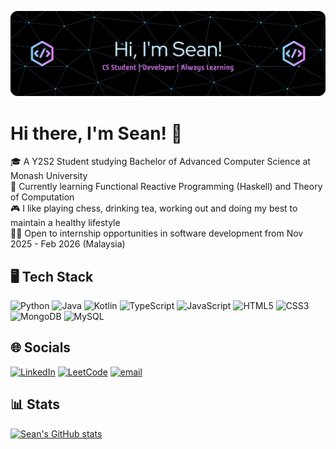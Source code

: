 ![Header](./github-header-banner.png)

# Hi there, I'm Sean! 👋

🎓 A Y2S2 Student studying Bachelor of Advanced Computer Science at Monash University <br/>
📓 Currently learning Functional Reactive Programming (Haskell) and Theory of Computation <br/>
🎮 I like playing chess, drinking tea, working out and doing my best to maintain a healthy lifestyle <br/>
👨‍💻 Open to internship opportunities in software development from Nov 2025 - Feb 2026 (Malaysia) <br/>



## 🖥️ Tech Stack
![Python](https://img.shields.io/badge/python-3670A0?style=for-the-badge&logo=python&logoColor=ffdd54)
![Java](https://img.shields.io/badge/java-%23ED8B00.svg?style=for-the-badge&logo=openjdk&logoColor=white)
![Kotlin](https://img.shields.io/badge/kotlin-%237F52FF.svg?style=for-the-badge&logo=kotlin&logoColor=white)
![TypeScript](https://img.shields.io/badge/typescript-%23007ACC.svg?style=for-the-badge&logo=typescript&logoColor=white)
![JavaScript](https://img.shields.io/badge/javascript-%23323330.svg?style=for-the-badge&logo=javascript&logoColor=%23F7DF1E)
![HTML5](https://img.shields.io/badge/html5-%23E34F26.svg?style=for-the-badge&logo=html5&logoColor=white)
![CSS3](https://img.shields.io/badge/css3-%231572B6.svg?style=for-the-badge&logo=css3&logoColor=white)
![MongoDB](https://img.shields.io/badge/MongoDB-%234ea94b.svg?style=for-the-badge&logo=mongodb&logoColor=white)
![MySQL](https://img.shields.io/badge/mysql-4479A1.svg?style=for-the-badge&logo=mysql&logoColor=white)



## 🌐 Socials
[![LinkedIn](https://img.shields.io/badge/LinkedIn-%230077B5.svg?logo=linkedin&logoColor=white)](https://www.linkedin.com/in/sean-cheah-yi-xuan-25aa6333b/) [![LeetCode](https://img.shields.io/badge/LeetCode-%23FFA116.svg?logo=leetcode&logoColor=white)](https://leetcode.com/u/scyxcarrot/) [![email](https://img.shields.io/badge/Email-D14836?logo=gmail&logoColor=white)](mailto:seancheahyixuan@gmail.com) 



## 📊 Stats
[![Sean's GitHub stats](https://github-readme-stats.vercel.app/api?username=scyxcarrot&theme=tokyonight)](https://github.com/anuraghazra/github-readme-stats)
